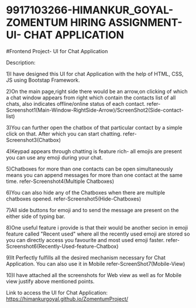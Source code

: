 # 9917103266-HIMANKUR_GOYAL- ZOMENTUM HIRING ASSIGNMENT- UI- CHAT APPLICATION
#Frontend Project- UI for Chat Application

Description:

1)I have designed this UI for chat Application with the help of HTML, CSS, JS using Bootstap Framework.

2)On the main page,right side there would be an arrow,on clicking of which a chat window appears from right which contain the contacts list of all chats, also indicates     offline/online status of each contact.     refer-Screenshot1(Main-Window-RightSide-Arrow)/ScreenShot2(Side-contact-list)

3)You can further open the chatbox of that particular contact by a simple click on that. After which you can start chatting.    refer-Screenshot3(Chatbox)

4)Keypad appears through chatting is feature rich- all emojis are present you can use any emoji during your chat.

5)Chatboxes for more than one contacts can be open simultaneously means you can append messages for more than one contact at the same time. 
       refer-Screenshot4(Multiple Chatboxes)

6)You can also hide any of the Chatboxes when there are multiple chatboxes opened.     refer-Screenshot5(Hide-Chatboxes)

7)All side buttons for emoji and to send the message are present on the either side of typing bar. 

8)One useful feature i provide is that their would be another secion in emoji feature called "Recent used" where all the recently used emoji are stored so you can directly 
  access you favourite and most used emoji faster.     refer-Screenshot6(Recently-Used-feature-Chatbox)

9)It Perfectly fulfills all the desired mechanism necessary for Chat Application. You can also use it in Mobile    refer-ScreenShot7(Mobile-View)

10)I have attached all the screenshots for Web view as well as for Mobile view justify above mentioned points.


Link to access the UI for Chat Application: https://himankurgoyal.github.io/ZomentumProject/
